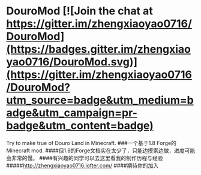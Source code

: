 # DouroMod [![Join the chat at https://gitter.im/zhengxiaoyao0716/DouroMod](https://badges.gitter.im/zhengxiaoyao0716/DouroMod.svg)](https://gitter.im/zhengxiaoyao0716/DouroMod?utm_source=badge&utm_medium=badge&utm_campaign=pr-badge&utm_content=badge)

Try to make true of Douro Land in Minecraft.
###一个基于1.8 Forge的Minecraft mod.
####但1.8的Forge文档实在太少了，只能边摸索边做，进度可能会非常的慢。
####有兴趣的同学可以去这里看我的制作历程与经验
#####http://zhengxiaoyao0716.lofter.com/
####期待你的加入
